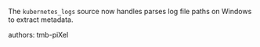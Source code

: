 The `kubernetes_logs` source now handles parses log file paths on Windows to extract metadata.

authors: tmb-piXel
